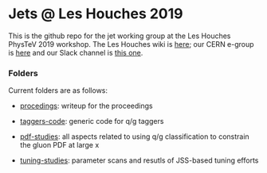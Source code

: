 # Jets @ Les Houches 2019

This is the github repo for the jet working group at the Les Houches PhysTeV 2019 workshop.  The Les Houches wiki is [here](https://phystev.cnrs.fr/wiki/2019:groups:sm:start); our CERN e-group is [here](https://simba3.web.cern.ch/simba3/SelfSubscription.aspx?groupName=houches-2019-topics-jets) and our Slack channel is [this one](https://join.slack.com/t/jetsatleshouches2017/shared_invite/enQtNjQ5MTQxODc5MTExLWU2OGE3NzUyZWI0YWJlOWYzOTM1Yjc2YTNhYjQzOTJmZjNlYTQ4OTVmMTA2OTIyNWQ2N2Y4NWVlOTZlYjkwZTU).

### Folders

Current folders are as follows:

 - [procedings](procedings): writeup for the proceedings

 - [taggers-code](taggers-code): generic code for q/g taggers

 - [pdf-studies](pdf-studies): all aspects related to using q/g classification to
   constrain the gluon PDF at large x

 - [tuning-studies](tuning-studies): parameter scans and resutls of JSS-based tuning efforts
